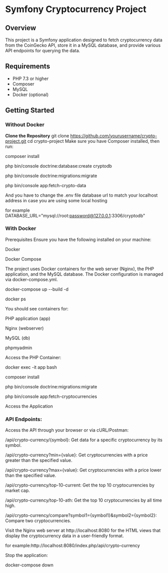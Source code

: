 # Symfony Cryptocurrency Project

## Overview
This project is a Symfony application designed to fetch cryptocurrency data from the CoinGecko API, store it in a MySQL database, and provide various API endpoints for querying the data.

## Requirements
- PHP 7.3 or higher
- Composer
- MySQL
- Docker (optional)

## Getting Started

### Without Docker

 **Clone the Repository**
   git clone https://github.com/yourusername/crypto-project.git
   cd crypto-project
Make sure you have Composer installed, then run:
   
composer install

php bin/console doctrine:database:create cryptodb

php bin/console doctrine:migrations:migrate

php bin/console app:fetch-crypto-data


And you have to change the .env file database url to match your localhost address in case you are using some local hosting 

for example DATABASE_URL="mysql://root:password@127.0.0.1:3306/cryptodb"

### With Docker
Prerequisites
Ensure you have the following installed on your machine:

Docker

Docker Compose

The project uses Docker containers for the web server (Nginx), the PHP application, and the MySQL database. The Docker configuration is managed via docker-compose.yml.

docker-compose up --build -d

docker ps

You should see containers for:

PHP application (app)

Nginx (webserver)

MySQL (db)

phpmyadmin

Access the PHP Container:

docker exec -it app bash

composer install

php bin/console doctrine:migrations:migrate

php bin/console app:fetch-cryptocurrencies

Access the Application

### API Endpoints:

Access the API through your browser or via cURL/Postman:

/api/crypto-currency/{symbol}: Get data for a specific cryptocurrency by its symbol.

/api/crypto-currency?min={value}: Get cryptocurrencies with a price greater than the specified value.

/api/crypto-currency?max={value}: Get cryptocurrencies with a price lower than the specified value.

/api/crypto-currency/top-10-current: Get the top 10 cryptocurrencies by market cap.

/api/crypto-currency/top-10-ath: Get the top 10 cryptocurrencies by all time high.

/api/crypto-currency/compare?symbol1={symbol1}&symbol2={symbol2}: Compare two cryptocurrencies.


Visit the Nginx web server at http://localhost:8080 for the HTML views that display the cryptocurrency data in a user-friendly format.

for example:http://localhost:8080/index.php/api/crypto-currency

Stop the application:

docker-compose down

